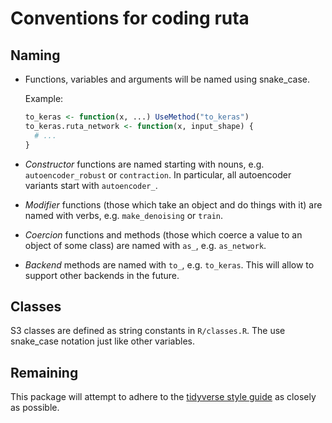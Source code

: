 # Conventions for coding ruta

## Naming

- Functions, variables and arguments will be named using snake_case.

    Example:

    ```r
    to_keras <- function(x, ...) UseMethod("to_keras")
    to_keras.ruta_network <- function(x, input_shape) {
      # ...
    }
    ```

- *Constructor* functions are named starting with nouns, e.g. `autoencoder_robust` or `contraction`. In particular, all autoencoder variants start with `autoencoder_`.
- *Modifier* functions (those which take an object and do things with it) are named with verbs, e.g. `make_denoising` or `train`.
- *Coercion* functions and methods (those which coerce a value to an object of some class) are named with `as_`, e.g. `as_network`.
- *Backend* methods are named with `to_`, e.g. `to_keras`. This will allow to support other backends in the future.

## Classes

S3 classes are defined as string constants in `R/classes.R`. The use snake_case notation just like other variables.

## Remaining

This package will attempt to adhere to the [tidyverse style guide](http://style.tidyverse.org/) as closely as possible.
